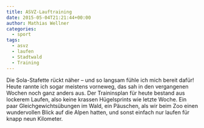 ```yaml
---
title: ASVZ-Lauftraining
date: 2015-05-04T21:21:44+00:00
author: Mathias Wellner
categories:
  - sport
tags:
  - asvz
  - laufen
  - Stadtwald
  - Training
---
```

Die Sola-Stafette rückt näher &ndash; und so langsam fühle ich mich bereit dafür! Heute rannte ich sogar meistens vorneweg, das sah in den vergangenen Wochen noch ganz anders aus. Der Traininsplan für heute bestand aus lockerem Laufen, also keine krassen Hügelsprints wie letzte Woche. Ein paar Gleichgewichtsübungen im Wald, ein Päuschen, als wir beim Zoo einen wundervollen Blick auf die Alpen hatten, und sonst einfach nur laufen für knapp neun Kilometer. 
